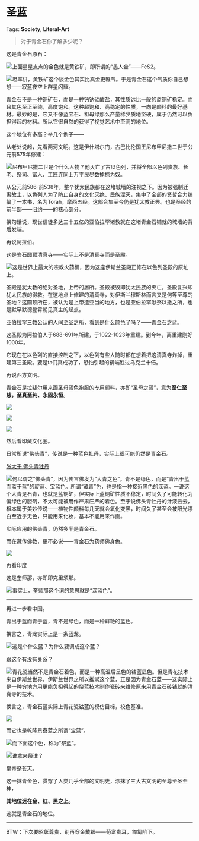 # 圣蓝

Tags: **Society**, **Literal-Art**

> 对于青金石你了解多少呢？



这是青金石原石：

![](https://pic1.zhimg.com/50/v2-8de65384603cd13233b7f3c97af44409_720w.jpg?source=2c26e567)上面星星点点的金色就是黄铁矿，即所谓的“愚人金”——FeS2。

![](https://pic1.zhimg.com/50/v2-a0966d095a725db6ad922693b3099dd2_720w.jpg?source=2c26e567)坦率讲，黄铁矿这个淡金色其实比真金更雅气。于是青金石这个气质你自己想想——寂蓝夜空上群星闪耀。

青金石不是一种铜矿石，而是一种钙钠硅酸盐，其性质远比一般的蓝铜矿稳定。而且其色至正至纯，高度饱和。这种超饱和、高稳定的性质，一向是颜料的最好基材。最妙的是，它又不像蓝宝石、祖母绿那么产量稀少质地坚硬，属于仍然可以负担得起的材料。所以它很自然的获得了视觉艺术中至高的地位。

这个地位有多高？举几个例子——

从老处说起，先看两河文明。这是伊什塔尔门，古巴比伦国王尼布甲尼撒二世于公元前575年修建：

![](https://picx.zhimg.com/50/v2-2708e14cc67af103f35b290cbd6c014a_720w.jpg?source=2c26e567)尼布甲尼撒二世是个什么人物？他灭亡了古以色列，并将全部以色列贵族、长老、祭司、富人、工匠连同上万平民尽数掳掠为奴。

从公元前586-前538年，整个犹太民族都在这堵城墙的注视之下。因为被强制迁离故土，以色列人为了防止自身的文化灭绝、民族湮灭，集中了全部的贤哲合力编纂了一本书，名为Torah，摩西五经。这部合集至今仍是犹太教正典。也是圣经的前半部——旧约——的核心部分。

换句话说，现世信徒多达三十五亿的亚伯拉罕诸教就在这堵青金石铺就的城墙的背后发端。

  


再说阿拉伯。

这是岩石圆顶清真寺——实际上不是清真寺而是圣殿。

![](https://pic1.zhimg.com/50/v2-411ea47914f4b724d1dbad40fbf79549_720w.jpg?source=2c26e567)这是世界上最大的宗教火药桶，因为这座伊斯兰圣殿正修在以色列圣殿的原址上。

圣殿是犹太教的绝对圣地，上帝的居所。圣殿被毁即犹太民族的灭亡，圣殿复兴即犹太民族的得救。在这地点上修建的清真寺，对伊斯兰穆斯林而言又是何等至尊的圣地？这圆顶所在，被认为是上帝造亚当的地方，也是亚伯拉罕献祭以撒之所，也是默罕默德登霄朝见真主的起点。

亚伯拉罕三教公认的人间至圣之所，看到是什么颜色了吗？——青金石之蓝。

这圣殿为阿拉伯人于688-691年所建，于1022-1023年重建。到今年，离重建刚好1000年。

它现在在以色列的直接控制之下，以色列有些人随时都在想着把这清真寺炸掉，重建第三圣殿。要是ta们真成功了，恐怕引起的祸端胜过乌克兰十倍。

  


再说西方文明。

青金石是拉斐尔用来画圣母蓝色袍服的专用颜料，亦即“圣母之蓝”，意为**至仁至慈，至真至纯、永固永恒**。

![](https://picx.zhimg.com/50/v2-6fc9b28213fc5c7a5fca0d4eaae21e32_720w.jpg?source=2c26e567)  


![](https://pica.zhimg.com/50/v2-aeee56441ec52cc9820c9e4c0e4e54cd_720w.jpg?source=2c26e567)  


![](https://picx.zhimg.com/50/v2-2b06655ed9ee7be0d5bea489f52f17cd_720w.jpg?source=2c26e567)  


然后看印藏文化圈。

日常所说“佛头青”，传说是一种蓝色牡丹，实际上很可能仍然是青金石。

[张大千 佛头青牡丹](https://link.zhihu.com/?target=https%3A//www.sothebys.com/en/buy/auction/2021/fine-chinese-paintings-2/zhang-da-qian-zhang-daqian-chang-dai-chien-1899-12)  


![](https://picx.zhimg.com/50/v2-7d50257826bf238089ff81b627057b42_720w.jpg?source=2c26e567)何以谓之“佛头青”，因为传言佛发为“大青之色”。青不是绿色，而是“青出于蓝而蓝于蓝”的靛蓝、宝蓝色。所谓“藏青”色，也是指一种接近黑色的深蓝。一说这个大青是石青，也就是蓝铜矿，但实际上蓝铜矿性质不稳定，时间久了可能转化为偏绿色的胆矾，不太可能被用作严肃庄严的着色。至于说佛头青牡丹的汁液云云，根本属于美妙传说——植物性颜料每几天就会氧化变黑，时间久了甚至会被阳光漂白至近乎无色，只能用来化妆，基本不能用来作画。

实际应用的佛头青，仍然多半是青金石。

而在藏传佛教，更不必说——青金石为药师佛身色。

![](https://pic1.zhimg.com/50/v2-b05d0b9ecf4b6b2d6f63f1757b96c531_720w.jpg?source=2c26e567)  


再看印度

这是奎师那，亦即即克里须那。

![](https://picx.zhimg.com/50/v2-a4edaa91178ea7ab77d74df3c5c014e2_720w.jpg?source=2c26e567)事实上，奎师那这个词的意思就是“深蓝色”。



---

再进一步看中国。

青出于蓝而青于蓝，青不是绿色，而是一种鲜艳的蓝色。

换言之，青龙实际上是一条蓝龙。

![](https://picx.zhimg.com/50/v2-8a0ddb942269d9643b07760e1446005e_720w.jpg?source=2c26e567)这是个什么蓝？为什么要调成这个蓝？

跟这个有没有关系？

![](https://pica.zhimg.com/50/v2-c79a9ebdc3a75599875bb5ef79e8beee_720w.jpg?source=2c26e567)青花瓷当然不是青金石着色，而是一种高温后呈色的钴蓝显色。但是青花技术来自伊斯兰世界。伊斯兰世界之所以推崇这个蓝，正是因为青金石蓝——这实际上是一种穷地方用更能负担得起的烧蓝技术制作瓷砖来维修原来用青金石砖铺就的清真寺的技术。

换言之，青金石蓝实际上青花瓷钴蓝的模仿目标，校色基准。

![](https://picx.zhimg.com/50/v2-c79a9ebdc3a75599875bb5ef79e8beee_720w.jpg?source=2c26e567)  


而它也是乾隆景泰蓝之所谓“宝蓝”。

![](https://pic1.zhimg.com/50/v2-67d28988fadf3e07be8906119707a474_720w.jpg?source=2c26e567)而下面这个色，称为“祭蓝”。

![](https://picx.zhimg.com/50/v2-3b3b7c04ac33449dc96fbc0741ce2dce_720w.jpg?source=2c26e567)谁拿来祭谁？

皇帝祭苍天。

  


这一抹青金色，贯穿了人类几乎全部的文明史，涂抹了三大古文明的至尊至圣至神，

**其地位远在金、红、黑之上。**

这就是青金石的地位。



---

BTW：下次要昭彰尊贵，别再穿金戴银——苟富贵耳，匍匐阶下。



